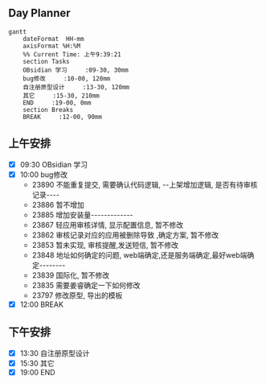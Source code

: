 ## Day Planner
```mermaid
gantt
    dateFormat  HH-mm
    axisFormat %H:%M
    %% Current Time: 上午9:39:21
    section Tasks
    OBsidian 学习     :09-30, 30mm
    bug修改     :10-00, 120mm
    自注册原型设计     :13-30, 120mm
    其它     :15-30, 210mm
    END     :19-00, 0mm
    section Breaks
    BREAK     :12-00, 90mm
```

## 上午安排
- [x] 09:30 OBsidian 学习
- [x] 10:00 bug修改
	- 23890 不能重复提交, 需要确认代码逻辑, --上架增加逻辑, 是否有待审核记录----
	- 23886 暂不增加
	- 23885 增加安装量-------------
	- 23867 轻应用审核详情, 显示配置信息,   暂不修改
	- 23862 审核记录对应的应用被删除导致 ,确定方案, 暂不修改
	- 23853 暂未实现, 审核提醒,发送短信, 暂不修改
	- 23848 地址如何确定的问题, web端确定,还是服务端确定,最好web端确定--------
	- 23839 国际化, 暂不修改
	- 23835 需要姜睿确定一下如何修改
	- 23797 修改原型, 导出的模板
- [x] 12:00 BREAK

## 下午安排
- [x] 13:30 自注册原型设计
- [x] 15:30 其它
- [x] 19:00 END
